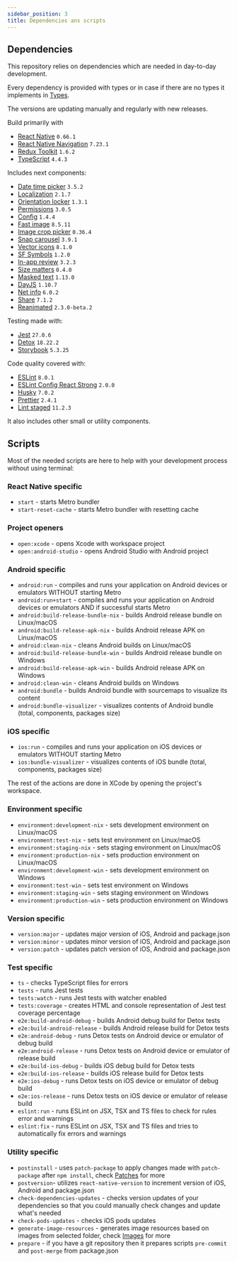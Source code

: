 ```yaml
---
sidebar_position: 3
title: Dependencies ans scripts
---
```

## Dependencies

This repository relies on dependencies which are needed in day-to-day development.

Every dependency is provided with types or in case if there are no types it implements in [Types](./types.md).

The versions are updating manually and regularly with new releases.

Build primarily with
- [React Native](https://reactnative.dev) `0.66.1`
- [React Native Navigation](https://wix.github.io/react-native-navigation/docs/before-you-start/) `7.23.1`
- [Redux Toolkit](https://redux-toolkit.js.org) `1.6.2`
- [TypeScript](https://www.typescriptlang.org) `4.4.3`

Includes next components:
- [Date time picker](https://github.com/react-native-datetimepicker/datetimepicker) `3.5.2`
- [Localization](https://github.com/stefalda/ReactNativeLocalization) `2.1.7`
- [Orientation locker](https://github.com/wonday/react-native-orientation-locker) `1.3.1`
- [Permissions](https://github.com/zoontek/react-native-permissions) `3.0.5`
- [Config](https://github.com/luggit/react-native-config) `1.4.4`
- [Fast image](https://github.com/DylanVann/react-native-fast-image) `8.5.11`
- [Image crop picker](https://github.com/ivpusic/react-native-image-crop-picker) `0.36.4`
- [Snap carousel](https://github.com/meliorence/react-native-snap-carousel) `3.9.1`
- [Vector icons](https://github.com/oblador/react-native-vector-icons) `8.1.0`
- [SF Symbols](https://github.com/birkir/react-native-sfsymbols) `1.2.0`
- [In-app review](https://github.com/MinaSamir11/react-native-in-app-review) `3.2.3`
- [Size matters](https://github.com/nirsky/react-native-size-matters) `0.4.0`
- [Masked text](https://github.com/benhurott/react-native-masked-text) `1.13.0`
- [DayJS](https://github.com/iamkun/dayjs/) `1.10.7`
- [Net info](https://github.com/react-native-netinfo/react-native-netinfo) `6.0.2`
- [Share](https://github.com/react-native-share/react-native-share) `7.1.2`
- [Reanimated](https://github.com/software-mansion/react-native-reanimated) `2.3.0-beta.2`

Testing made with:
- [Jest](https://github.com/facebook/jest) `27.0.6`
- [Detox](https://github.com/wix/Detox) `18.22.2`
- [Storybook](https://storybook.js.org/tutorials/intro-to-storybook/react-native/en/get-started/) `5.3.25`

Code quality covered with:
- [ESLint](https://github.com/eslint/eslint) `8.0.1`
- [ESLint Config React Strong](https://github.com/svbutko/eslint-config-react-strong) `2.0.0`
- [Husky](https://github.com/typicode/husky) `7.0.2`
- [Prettier](https://github.com/prettier/prettier) `2.4.1`
- [Lint staged](https://github.com/okonet/lint-staged) `11.2.3`

It also includes other small or utility components.

## Scripts

Most of the needed scripts are here to help with your development process without using terminal:

### React Native specific
- `start` - starts Metro bundler
- `start-reset-cache` - starts Metro bundler with resetting cache

### Project openers
- `open:xcode` - opens Xcode with workspace project
- `open:android-studio` - opens Android Studio with Android project

### Android specific
- `android:run` - compiles and runs your application on Android devices or emulators WITHOUT starting Metro
- `android:run+start` - compiles and runs your application on Android devices or emulators AND if successful starts Metro
- `android:build-release-bundle-nix` - builds Android release bundle on Linux/macOS
- `android:build-release-apk-nix` - builds Android release APK on Linux/macOS
- `android:clean-nix` - cleans Android builds on Linux/macOS
- `android:build-release-bundle-win` - builds Android release bundle on Windows
- `android:build-release-apk-win` - builds Android release APK on Windows
- `android:clean-win` - cleans Android builds on Windows
- `android:bundle` - builds Android bundle with sourcemaps to visualize its content
- `android:bundle-visualizer` - visualizes contents of Android bundle (total, components, packages size)

### iOS specific
- `ios:run` - compiles and runs your application on iOS devices or emulators WITHOUT starting Metro
- `ios:bundle-visualizer` - visualizes contents of iOS bundle (total, components, packages size)

The rest of the actions are done in XCode by opening the project's workspace.

### Environment specific
- `environment:development-nix` - sets development environment on Linux/macOS
- `environment:test-nix` - sets test environment on Linux/macOS
- `environment:staging-nix` - sets staging environment on Linux/macOS
- `environment:production-nix` - sets production environment on Linux/macOS
- `environment:development-win` - sets development environment on Windows
- `environment:test-win` - sets test environment on Windows
- `environment:staging-win` - sets staging environment on Windows
- `environment:production-win` - sets production environment on Windows

### Version specific
- `version:major` - updates major version of iOS, Android and package.json
- `version:minor` - updates minor version of iOS, Android and package.json
- `version:patch` - updates patch version of iOS, Android and package.json

### Test specific
- `ts` - checks TypeScript files for errors
- `tests` - runs Jest tests
- `tests:watch` - runs Jest tests with watcher enabled
- `tests:coverage` - creates HTML and console representation of Jest test coverage percentage
- `e2e:build-android-debug` - builds Android debug build for Detox tests
- `e2e:build-android-release` - builds Android release build for Detox tests
- `e2e:android-debug` - runs Detox tests on Android device or emulator of debug build
- `e2e:android-release` - runs Detox tests on Android device or emulator of release build
- `e2e:build-ios-debug` - builds iOS debug build for Detox tests
- `e2e:build-ios-release` - builds iOS release build for Detox tests
- `e2e:ios-debug` - runs Detox tests on iOS device or emulator of debug build
- `e2e:ios-release` - runs Detox tests on iOS device or emulator of release build
- `eslint:run` - runs ESLint on JSX, TSX and TS files to check for rules error and warnings
- `eslint:fix` - runs ESLint on JSX, TSX and TS files and tries to automatically fix errors and warnings

### Utility specific
- `postinstall` - uses `patch-package` to apply changes made with `patch-package` after `npm install`, check [Patches](./patches.md) for more
- `postversion`- utilizes `react-native-version` to increment version of iOS, Android and package.json
- `check-dependencies-updates` - checks version updates of your dependencies so that you could manually check changes and update what's needed
- `check-pods-updates` - checks iOS pods updates
- `generate-image-resources` - generates image resources based on images from selected folder, check [Images](../docs/resources/images.md) for more
- `prepare` - if you have a git repository then it prepares scripts `pre-commit` and `post-merge` from package.json



